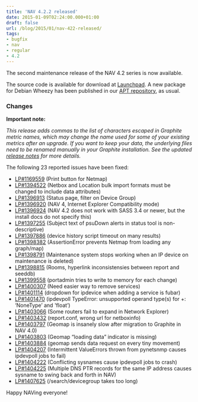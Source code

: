 ```yaml
---
title: 'NAV 4.2.2 released'
date: 2015-01-09T02:24:00.000+01:00
draft: false
url: /blog/2015/01/nav-422-released/
tags: 
- bugfix
- nav
- regular
- 4.2
---
```


The second maintenance release of the NAV 4.2 series is now available.

The source code is available for download at [Launchpad](https://launchpad.net/nav/4.2/4.2.2). A new package for Debian Wheezy has been published in our [APT repository](https://nav.uninett.no/wiki/nav_on_debian), as usual.

### Changes

**Important note:**

_This release adds commas to the list of characters escaped in Graphite metric names, which may change the name used for some of your existing metrics after an upgrade. If you want to keep your data, the underlying files need to be renamed manually in your Graphite installation. See the updated [release notes](https://nav.uninett.no/doc/4.2/release-notes.html#nav-4-2) for more details._

The following 23 reported issues have been fixed:

*   [LP#1169559](https://bugs.launchpad.net/nav/+bug/1169559/) (Print button for Netmap)
*   [LP#1394522](https://bugs.launchpad.net/nav/+bug/1394522/) (Netbox and Location bulk import formats must be changed to include data attributes)
*   [LP#1396913](https://bugs.launchpad.net/nav/+bug/1396913/) (Status page, filter on Device Group)
*   [LP#1396920](https://bugs.launchpad.net/nav/+bug/1396920/) (NAV 4, Internet Explorer Compatibility mode)
*   [LP#1396924](https://bugs.launchpad.net/nav/+bug/1396924/) (NAV 4.2 does not work with SASS 3.4 or newer, but the install docs do not specify this)
*   [LP#1397255](https://bugs.launchpad.net/nav/+bug/1397255/) (Subject text of psuDown alerts in status tool is non- descriptive)
*   [LP#1397886](https://bugs.launchpad.net/nav/+bug/1397886/) (device history script timeout on many results)
*   [LP#1398382](https://bugs.launchpad.net/nav/+bug/1398382/) (AssertionError prevents Netmap from loading any graph/map)
*   [LP#1398791](https://bugs.launchpad.net/nav/+bug/1398791/) (Maintenance system stops working when an IP device on maintenance is deleted)
*   [LP#1398815](https://bugs.launchpad.net/nav/+bug/1398815/) (Rooms, hyperlink inconsistensies between report and seeddb)
*   [LP#1399558](https://bugs.launchpad.net/nav/+bug/1399558/) (portadmin tries to write to memory for each change)
*   [LP#1400307](https://bugs.launchpad.net/nav/+bug/1400307/) (Need easier way to remove services)
*   [LP#1401114](https://bugs.launchpad.net/nav/+bug/1401114/) (dropdown for ipdevice when adding a service is fubar)
*   [LP#1401470](https://bugs.launchpad.net/nav/+bug/1401470/) (ipdevpoll TypeError: unsupported operand type(s) for +: ‘NoneType’ and 'float’)
*   [LP#1403066](https://bugs.launchpad.net/nav/+bug/1403066/) (Some routers fail to expand in Network Explorer)
*   [LP#1403432](https://bugs.launchpad.net/nav/+bug/1403432/) (report.conf, wrong url for netboxinfo)
*   [LP#1403797](https://bugs.launchpad.net/nav/+bug/1403797/) (Geomap is insanely slow after migration to Graphite in NAV 4.0)
*   [LP#1403803](https://bugs.launchpad.net/nav/+bug/1403803/) (Geomap “loading data” indicator is missing)
*   [LP#1403884](https://bugs.launchpad.net/nav/+bug/1403884/) (geomap sends data request on every tiny movement)
*   [LP#1404207](https://bugs.launchpad.net/nav/+bug/1404207/) (Intermittent ValueErrors thrown from pynetsnmp causes ipdevpoll jobs to fail)
*   [LP#1404222](https://bugs.launchpad.net/nav/+bug/1404222/) (Conflicting sysnames cause ipdevpoll jobs to crash)
*   [LP#1404225](https://bugs.launchpad.net/nav/+bug/1404225/) (Multiple DNS PTR records for the same IP address causes sysname to swing back and forth in NAV)
*   [LP#1407625](https://bugs.launchpad.net/nav/+bug/1407625/) (/search/devicegroup takes too long)

Happy NAVing everyone!